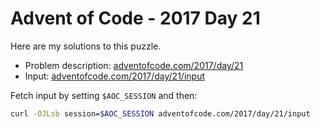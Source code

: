 # Advent of Code - 2017 Day 21
Here are my solutions to this puzzle.

* Problem description: [adventofcode.com/2017/day/21](https://adventofcode.com/2017/day/21)
* Input: [adventofcode.com/2017/day/21/input](https://adventofcode.com/2017/day/21/input)

Fetch input by setting `$AOC_SESSION` and then:
```bash
curl -OJLsb session=$AOC_SESSION adventofcode.com/2017/day/21/input
```
